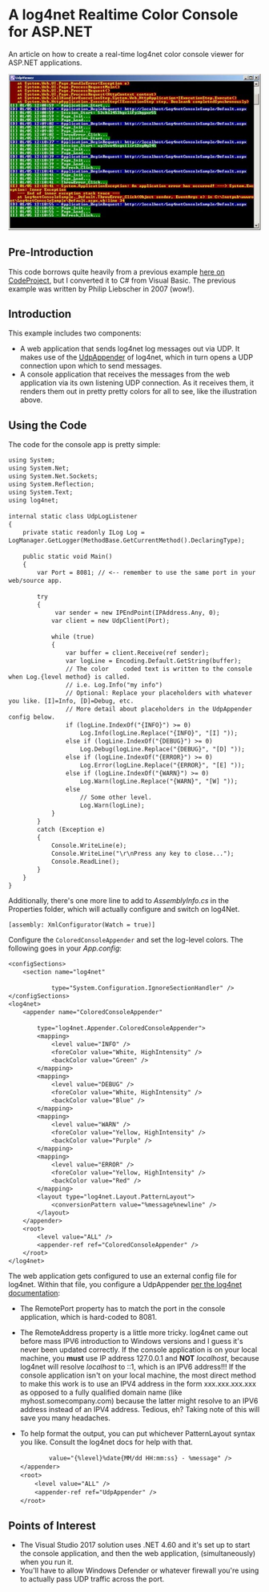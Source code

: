 # A log4net Realtime Color Console for ASP.NET #

An article on how to create a real-time log4net color console viewer for ASP.NET applications.

![](img/AspLog4netColorConsole.jpg)

## Pre-Introduction ##

This code borrows quite heavily from a previous example [here on CodeProject](https://www.codeproject.com/Articles/17345/A-log4net-Realtime-Color-Console-for-ASP-NET), but I converted it to C# from Visual Basic.  The previous example was written by Philip Liebscher in 2007 (wow!).

## Introduction ##

This example includes two components:

- A web application that sends log4net log messages out via UDP.  It makes use of the [UdpAppender](http://logging.apache.org/log4net/release/config-examples.html#udpappender) of log4net, which in turn opens a UDP connection upon which to send messages.
- A console application that receives the messages from the web application via its own listening UDP connection.  As it receives them, it renders them out in pretty pretty colors for all to see, like the illustration above.  


## Using the Code ##
The code for the console app is pretty simple:

	using System;
	using System.Net;
	using System.Net.Sockets;
	using System.Reflection;
	using System.Text;
	using log4net;

	internal static class UdpLogListener
	{
		private static readonly ILog Log = LogManager.GetLogger(MethodBase.GetCurrentMethod().DeclaringType);

		public static void Main()
		{
			var Port = 8081; // <-- remember to use the same port in your web/source app.

			try
			{
				 var sender = new IPEndPoint(IPAddress.Any, 0);
				var client = new UdpClient(Port);

				while (true)
				{
					var buffer = client.Receive(ref sender);
					var logLine = Encoding.Default.GetString(buffer);
					// The color	coded text is written to the console when Log.{level method} is called.
					// i.e. Log.Info("my info")
					// Optional: Replace your placeholders with whatever you like. [I]=Info, [D]=Debug, etc.
					// More detail about placeholders in the UdpAppender config below.
					if (logLine.IndexOf("{INFO}") >= 0)
						Log.Info(logLine.Replace("{INFO}", "[I] "));
					else if (logLine.IndexOf("{DEBUG}") >= 0)
						Log.Debug(logLine.Replace("{DEBUG}", "[D] "));
					else if (logLine.IndexOf("{ERROR}") >= 0)
						Log.Error(logLine.Replace("{ERROR}", "[E] "));
					else if (logLine.IndexOf("{WARN}") >= 0)
						Log.Warn(logLine.Replace("{WARN}", "[W] "));
					else
						// Some other level.
						Log.Warn(logLine);
				}
			}
			catch (Exception e)
			{
				Console.WriteLine(e);
				Console.WriteLine("\r\nPress any key to close...");
				Console.ReadLine();
			}
		}
	}

Additionally, there's one more line to add to *AssemblyInfo.cs* in the Properties folder, which will actually configure and switch on log4Net.

    [assembly: XmlConfigurator(Watch = true)]

Configure the `ColoredConsoleAppender` and set the log-level colors. The following goes in your *App.config*:

	<configSections>
		<section name="log4net" 

				type="System.Configuration.IgnoreSectionHandler" />
	</configSections>
	<log4net>
		<appender name="ColoredConsoleAppender" 

			type="log4net.Appender.ColoredConsoleAppender">
			<mapping>
				<level value="INFO" />
				<foreColor value="White, HighIntensity" />
				<backColor value="Green" />
			</mapping>
			<mapping>
				<level value="DEBUG" />
				<foreColor value="White, HighIntensity" />
				<backColor value="Blue" />
			</mapping>
			<mapping>
				<level value="WARN" />
				<foreColor value="Yellow, HighIntensity" />
				<backColor value="Purple" />
			</mapping>
			<mapping>
				<level value="ERROR" />
				<foreColor value="Yellow, HighIntensity" />
				<backColor value="Red" />
			</mapping>
			<layout type="log4net.Layout.PatternLayout">
				<conversionPattern value="%message%newline" />
			</layout>
		</appender>
		<root>
			<level value="ALL" />
			<appender-ref ref="ColoredConsoleAppender" />
		</root>
	</log4net>

The web application gets configured to use an external config file for log4net.  Within that file, you configure a UdpAppender [per the log4net documentation](https://logging.apache.org/log4net/release/config-examples.html):

-   The RemotePort property has to match the port in the console application, which is hard-coded to 8081.
-   The RemoteAddress property is a little more tricky.  log4net came out before mass IPV6 introduction to Windows versions and I guess it's never been updated correctly.  If the console application is on your local machine, you **must** use IP address 127.0.0.1 and **NOT** *localhost*, because log4net will resolve *localhost* to ::1, which is an IPV6 address!!!  If the console application isn't on your local machine, the most direct method to make this work is to use an IPV4 address in the form xxx.xxx.xxx.xxx as opposed to a fully qualified domain name (like myhost.somecompany.com) because the latter might resolve to an IPV6 address instead of an IPV4 address.  Tedious, eh?  Taking note of this will save you many headaches.
-   To help format the output, you can put whichever PatternLayout syntax you like.  Consult the log4net docs for help with that.


	<log4net>
		<appender name="UdpAppender" type="log4net.Appender.UdpAppender">
			<param name="RemoteAddress" value="127.0.0.1" />
			<param name="RemotePort" value="8081" />
			<layout type="log4net.Layout.PatternLayout" 

				value="{%level}%date{MM/dd HH:mm:ss} - %message" />
		</appender>
		<root>
			<level value="ALL" />
			<appender-ref ref="UdpAppender" />
		</root>
	</log4net>

## Points of Interest ##

- The Visual Studio 2017 solution uses .NET 4.60 and it's set up to start the console application, and then the web application, (simultaneously) when you run it.
- You'll have to allow Windows Defender or whatever firewall you're using to actually pass UDP traffic across the port.

